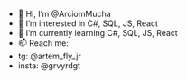 - 👋 Hi, I’m @ArciomMucha
- 👀 I’m interested in C#, SQL, JS, React
- 🌱 I’m currently learning C#, SQL, JS, React
- 📫 Reach me:
- tg: @artem_fly_jr
- insta: @grvyrdgt

<!---
ArciomMucha/ArciomMucha is a ✨ special ✨ repository because its `README.md` (this file) appears on your GitHub profile.
You can click the Preview link to take a look at your changes.
--->
